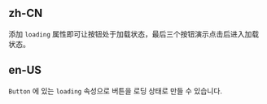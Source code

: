 ## zh-CN

添加 `loading` 属性即可让按钮处于加载状态，最后三个按钮演示点击后进入加载状态。

## en-US

`Button` 에 있는 `loading` 속성으로 버튼을 로딩 상태로 만들 수 있습니다.
